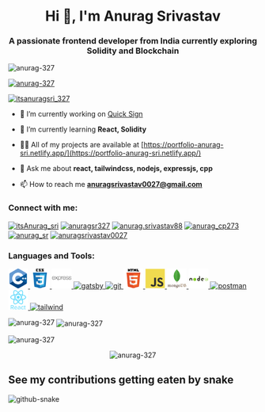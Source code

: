 <h1 align="center">Hi 👋, I'm Anurag Srivastav</h1>
<h3 align="center">A passionate frontend developer from India currently exploring Solidity and Blockchain</h3>

<p align="left"> <img src="https://komarev.com/ghpvc/?username=anurag-327&label=Profile%20views&color=0e75b6&style=flat" alt="anurag-327" /> </p>

<p align="left"> <a href="https://github.com/ryo-ma/github-profile-trophy"><img src="https://github-profile-trophy.vercel.app/?username=anurag-327" alt="anurag-327" /></a></p>




<p align="left"> <a href="https://twitter.com/itsAnurag_sri" target="blank"><img src="https://img.shields.io/twitter/follow/itsanuragsri_327?logo=twitter&style=for-the-badge" alt="itsanuragsri_327" /></a> </p>

- 🔭 I’m currently working on [Quick Sign](https://github.com/anurag-327/QuickSign)

- 🌱 I’m currently learning **React, Solidity**

- 👨‍💻 All of my projects are available at [https://portfolio-anurag-sri.netlify.app/](https://portfolio-anurag-sri.netlify.app/)

- 💬 Ask me about **react, tailwindcss, nodejs, expressjs, cpp**

- 📫 How to reach me **anuragsrivastav0027@gmail.com**

<h3 align="left">Connect with me:</h3>
<p align="left">
<a href="https://twitter.com/itsAnurag_sri" target="blank"><img align="center" src="https://raw.githubusercontent.com/rahuldkjain/github-profile-readme-generator/master/src/images/icons/Social/twitter.svg" alt="itsAnurag_sri" height="30" width="40" /></a>
<a href="https://linkedin.com/in/anuragsr327" target="blank"><img align="center" src="https://raw.githubusercontent.com/rahuldkjain/github-profile-readme-generator/master/src/images/icons/Social/linked-in-alt.svg" alt="anuragsr327" height="30" width="40" /></a>
<a href="https://instagram.com/anurag.srivastav88" target="blank"><img align="center" src="https://raw.githubusercontent.com/rahuldkjain/github-profile-readme-generator/master/src/images/icons/Social/instagram.svg" alt="anurag.srivastav88" height="30" width="40" /></a>
<a href="https://www.codechef.com/users/anurag_cp273" target="blank"><img align="center" src="https://cdn.jsdelivr.net/npm/simple-icons@3.1.0/icons/codechef.svg" alt="anurag_cp273" height="30" width="40" /></a>
<a href="https://www.leetcode.com/anurag_sr" target="blank"><img align="center" src="https://raw.githubusercontent.com/rahuldkjain/github-profile-readme-generator/master/src/images/icons/Social/leet-code.svg" alt="anurag_sr" height="30" width="40" /></a>
<a href="https://auth.geeksforgeeks.org/user/anuragsrivastav0027" target="blank"><img align="center" src="https://raw.githubusercontent.com/rahuldkjain/github-profile-readme-generator/master/src/images/icons/Social/geeks-for-geeks.svg" alt="anuragsrivastav0027" height="30" width="40" /></a>
</p>

<h3 align="left">Languages and Tools:</h3>
<p align="left"> <a href="https://www.w3schools.com/cpp/" target="_blank" rel="noreferrer"> <img src="https://raw.githubusercontent.com/devicons/devicon/master/icons/cplusplus/cplusplus-original.svg" alt="cplusplus" width="40" height="40"/> </a> <a href="https://www.w3schools.com/css/" target="_blank" rel="noreferrer"> <img src="https://raw.githubusercontent.com/devicons/devicon/master/icons/css3/css3-original-wordmark.svg" alt="css3" width="40" height="40"/> </a> <a href="https://expressjs.com" target="_blank" rel="noreferrer"> <img src="https://raw.githubusercontent.com/devicons/devicon/master/icons/express/express-original-wordmark.svg" alt="express" width="40" height="40"/> </a> <a href="https://www.gatsbyjs.com/" target="_blank" rel="noreferrer"> <img src="https://www.vectorlogo.zone/logos/gatsbyjs/gatsbyjs-icon.svg" alt="gatsby" width="40" height="40"/> </a> <a href="https://git-scm.com/" target="_blank" rel="noreferrer"> <img src="https://www.vectorlogo.zone/logos/git-scm/git-scm-icon.svg" alt="git" width="40" height="40"/> </a> <a href="https://www.w3.org/html/" target="_blank" rel="noreferrer"> <img src="https://raw.githubusercontent.com/devicons/devicon/master/icons/html5/html5-original-wordmark.svg" alt="html5" width="40" height="40"/> </a> <a href="https://developer.mozilla.org/en-US/docs/Web/JavaScript" target="_blank" rel="noreferrer"> <img src="https://raw.githubusercontent.com/devicons/devicon/master/icons/javascript/javascript-original.svg" alt="javascript" width="40" height="40"/> </a> <a href="https://www.mongodb.com/" target="_blank" rel="noreferrer"> <img src="https://raw.githubusercontent.com/devicons/devicon/master/icons/mongodb/mongodb-original-wordmark.svg" alt="mongodb" width="40" height="40"/> </a> <a href="https://nodejs.org" target="_blank" rel="noreferrer"> <img src="https://raw.githubusercontent.com/devicons/devicon/master/icons/nodejs/nodejs-original-wordmark.svg" alt="nodejs" width="40" height="40"/> </a> <a href="https://postman.com" target="_blank" rel="noreferrer"> <img src="https://www.vectorlogo.zone/logos/getpostman/getpostman-icon.svg" alt="postman" width="40" height="40"/> </a> <a href="https://reactjs.org/" target="_blank" rel="noreferrer"> <img src="https://raw.githubusercontent.com/devicons/devicon/master/icons/react/react-original-wordmark.svg" alt="react" width="40" height="40"/> </a> <a href="https://tailwindcss.com/" target="_blank" rel="noreferrer"> <img src="https://www.vectorlogo.zone/logos/tailwindcss/tailwindcss-icon.svg" alt="tailwind" width="40" height="40"/> </a> </p>

<p><img align="left" src="https://github-readme-stats.vercel.app/api/top-langs?username=anurag-327&show_icons=true&locale=en&layout=compact" alt="anurag-327" /></p>

<p>&nbsp;<img align="center" src="https://github-readme-stats.vercel.app/api?username=anurag-327&show_icons=true&locale=en" alt="anurag-327" /></p>

<p><img align="center" src="https://github-readme-streak-stats.herokuapp.com/?user=anurag-327&" alt="anurag-327" /></p>
<p align="center"> <img src="https://user-images.githubusercontent.com/98267696/226195482-8b820b83-3291-479a-9226-3738e163fd45.png" alt="anurag-327" height="100" width="100" /> </p> 

## See my contributions getting eaten by snake
<picture>
  <source media="(prefers-color-scheme: dark)" srcset="https://user-images.githubusercontent.com/98267696/227596689-a7dd4d49-7ff4-4003-990c-26a39af153e1.svg" />
  <source media="(prefers-color-scheme: light)" srcset="https://user-images.githubusercontent.com/98267696/227596364-a77212cb-a077-4a41-9a3e-5900fb86c255.svg" />
  <img alt="github-snake" src="https://user-images.githubusercontent.com/98267696/227596364-a77212cb-a077-4a41-9a3e-5900fb86c255.svg" />
</picture>
